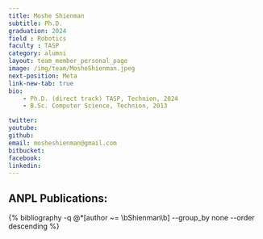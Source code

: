 ```yaml
---
title: Moshe Shienman
subtitle: Ph.D.
graduation: 2024
field : Robotics
faculty : TASP
category: alumni
layout: team_member_personal_page
image: /img/team/MosheShienman.jpeg
next-position: Meta
link-new-tab: true
bio:
    - Ph.D. (direct track) TASP, Technion, 2024
    - B.Sc. Computer Science, Technion, 2013 

twitter: 
youtube: 
github: 
email: mosheshienman@gmail.com
bitbucket: 
facebook: 
linkedin: 
---
```



## ANPL Publications:

{% bibliography -q @*[author ~= \bShienman\b] --group_by none --order descending %}

